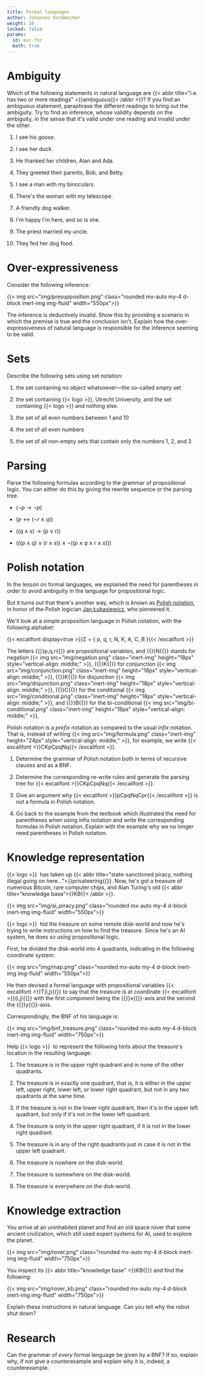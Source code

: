 ```yaml
---
title: Formal languages
author: Johannes Korbmacher
weight: 20
locked: false
params: 
  id: exc-for
  math: true
---
```


# Ambiguity

Which of the following statements in natural language are 
{{< abbr title="i.e. has two or more readings" >}}ambiguous{{< /abbr >}}? If
you find an ambiguous statement, paraphrase the different readings to bring out
the ambiguity. Try to find an inference, whose validity depends on the
ambiguity, in the sense that it's valid under one reading and invalid under the
other.

1. I see his goose.

2. I see her duck.

3. He thanked her children, Alan and Ada. 

4. They greeted their parents, Bob, and Betty. 

5. I see a man with my binoculars.

6. There's the woman with my telescope.

7. A friendly dog walker.

8. I'm happy I'm here, and so is she.

9. The priest married my uncle.

10. They fed her dog food.

# Over-expressiveness

Consider the following inference:

{{< img src="img/presupposition.png" class="rounded mx-auto my-4 d-block inert-img img-fluid" width="550px">}}

The inference is deductively invalid. Show this by providing a scenario in which
the premise is true and the conclusion isn't. Explain how the
over-expressiveness of natural language is responsible for the inference seeming
to be valid.

# Sets 

Describe the following sets using set notation:

1. the set containing no object whatsoever—the so-called _empty_ set

2. the set containing {{< logo >}}, Utrecht University, and the set containing
{{< logo >}} and nothing else.

3. the set of all even numbers between 1 and 10

4. the set of all even numbers 

5. the set of all non-empty sets that contain only the numbers 1, 2, and 3

# Parsing

Parse the following formulas according to the grammar of propositional logic.
You can either do this by giving the rewrite sequence or the parsing tree.

+ $(\neg p\to \neg p)$

+ $(p\leftrightarrow (\neg r\land q))$

+ $((q\land s)\to (p\lor r))$

+ $(((p\land q)\lor (r\land s))\land \neg ((p\land q\land r\land s)))$

# Polish notation

In the lesson on formal languages, we explained the need for parentheses in
order to avoid ambiguity in the language for propositional logic. 

But it turns out that there's another way, which is known as [Polish notation](https://en.wikipedia.org/wiki/Polish_notation),
in honor of the Polish logician [Jan
Łukasiewicz](https://en.wikipedia.org/wiki/Jan_%C5%81ukasiewicz), who pioneered
it.

We'll look at a simple proposition language in Polish notation, with the
following alphabet:

{{< excalifont display=true >}}Σ = { p, q, r, N, K, A, C, B }{{< /excalifont >}}

The letters {{<excalifont>}}p,q,r{{</excalifont>}} are propositional variables,
and {{<excalifont>}}N{{</excalifont>}} stands for negation {{< img
src="img/negation.png" class="inert-img" height="18px" style="vertical-align: middle;" >}}, {{<excalifont>}}K{{</excalifont>}} for conjunction  {{< img
src="img/conjunction.png" class="inert-img" height="18px" style="vertical-align: middle;" >}}, {{<excalifont>}}K{{</excalifont>}} for disjunction {{< img
src="img/disjunction.png" class="inert-img" height="18px" style="vertical-align: middle;" >}}, {{<excalifont>}}C{{</excalifont>}} for the conditional {{< img
src="img/conditional.png" class="inert-img" height="18px" style="vertical-align: middle;" >}}, and {{<excalifont>}}B{{</excalifont>}} for the bi-conditional  {{< img
src="img/bi-conditional.png" class="inert-img" height="18px" style="vertical-align: middle;" >}}, 

Polish notation is a _prefix_ notation as compared to the usual _infix_
notation. That is, instead of writing {{< img src="img/formula.png" class="inert-img" height="24px" style="vertical-align: middle;" >}}, for example, we write {{< excalifont >}}CKpCpqNq{{< /excalifont >}}.

1. Determine the grammar of Polish notation both in terms of recursive clauses
   and as a BNF.

2. Determine the corresponding re-write rules and generate the parsing tree for 
{{< excalifont >}}CKpCpqNq{{< /excalifont >}}.

3. Give an argument why {{< excalifont >}}pCpqNqCpr{{< /excalifont >}} is _not_ a
   formula in Polish notation.

4. Go back to the example from the textbook which illustrated the need for
   parentheses when using infix notation and write the corresponding formulas in
   Polish notation. Explain with the example why we no longer need parentheses
in Polish notation.

# Knowledge representation

{{< logo >}}&nbsp; has taken up {{< abbr title="state-sanctioned piracy, nothing illegal going on here...">}}privateering{{</abbr>}}. Now, he's got a treasure of numerous Bitcoin, rare computer chips, and Alan Turing's old {{< abbr title="knowledge base">}}KB{{< /abbr >}}.

{{< img src="img/ai_piracy.png" class="rounded mx-auto my-4 d-block inert-img img-fluid" width="550px">}}

{{< logo >}}&nbsp; hid the treasure on some remote disk-world and now he's trying to
write instructions on how to find the treasure. Since he's an AI system, he
does so using propositional logic.

First, he divided the disk-world into 4 quadrants, indicating in the following coordinate system: 

{{< img src="img/map.png" class="rounded mx-auto my-4 d-block inert-img img-fluid" width="550px">}}

He then devised a formal language with propositional variables {{< excalifont >}}T(i,j){{</excalifont>}} to say that the treasure is at coordinate {{< excalifont >}}(i,j){{</excalifont>}} with the first component being the {{<excalifont>}}x{{</excalifont>}}-axis and the second the {{<excalifont>}}y{{</excalifont>}}-axis.

Correspondingly, the BNF of his language is:

{{< img src="img/bnf_treasure.png" class="rounded mx-auto my-4 d-block inert-img img-fluid" width="750px">}}


Help {{< logo >}}&nbsp; to represent the following hints about the treasure's location in the resulting language:

1. The treasure is in the upper right quadrant and in none of the other
   quadrants.

2. The treasure is in exactly one quadrant, that is, it is either in the upper
   left, upper right, lower left, or lower right quadrant, but not in any two
   quadrants at the same time.

3. If the treasure is not in the lower right quadrant, then it's in the upper
   left quadrant, but only if it's not in the lower left quadrant.

4. The treasure is only in the upper right quadrant, if it is not in the lower
   right quadrant.

5. The treasure is in any of the right quadrants just in case it is not in the
   upper left quadrant.

6. The treasure is nowhere on the disk-world.

7. The treasure is somewhere on the disk-world.

8. The treasure is everywhere on the disk-world.


# Knowledge extraction 

You arrive at an uninhabited planet and find an old space rover that some
ancient civilization, which still used expert systems for AI, used to explore
the planet. 

{{< img src="img/rover.png" class="rounded mx-auto my-4 d-block inert-img img-fluid" width="750px">}}

You inspect its {{< abbr title="knowledge base" >}}KB{{</abbr>}} and find the
following:

{{< img src="img/rover_kb.png" class="rounded mx-auto my-4 d-block inert-img img-fluid" width="750px">}}

Explain these instructions in natural language. Can you tell why the robot shut
down?

# Research

Can the grammar of _every_ formal language be given by a BNF? If so, explain
why, if not give a counterexample and explain why it is, indeed, a
counterexample.
